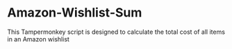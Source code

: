 # Amazon-Wishlist-Sum
This Tampermonkey script is designed to calculate the total cost of all items in an Amazon wishlist
